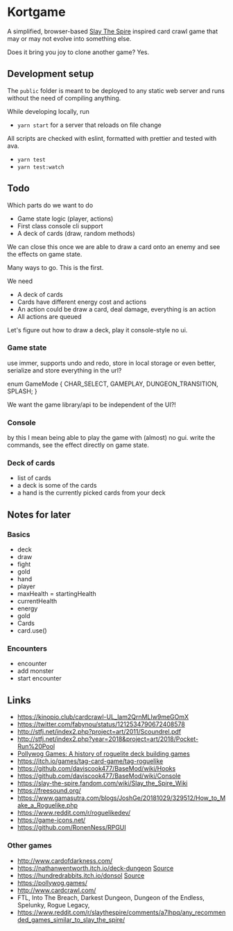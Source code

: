 # Kortgame

A simplified, browser-based [Slay The Spire](https://www.megacrit.com/) inspired card crawl game that may or may not evolve into something else.

Does it bring you joy to clone another game? Yes.

## Development setup

The `public` folder is meant to be deployed to any static web server and runs without the need of compiling anything.

While developing locally, run 

- `yarn start` for a server that reloads on file change

All scripts are checked with eslint, formatted with prettier and tested with ava.

- `yarn test`
- `yarn test:watch`

## Todo

Which parts do we want to do

- Game state logic (player, actions)
- First class console cli support
- A deck of cards (draw, random methods)

We can close this once we are able to draw a card onto an enemy and see the effects on game state.

Many ways to go. This is the first.

We need

- A deck of cards
- Cards have different energy cost and actions
- An action could be draw a card, deal damage, everything is an action
- All actions are queued

Let's figure out how to draw a deck, play it console-style no ui.

### Game state

use immer, supports undo and redo, store in local storage or even better, serialize and store everything in the url?

enum GameMode {
 	CHAR_SELECT, GAMEPLAY, DUNGEON_TRANSITION, SPLASH;
}

We want the game library/api to be independent of the UI?!

### Console

by this I mean being able to play the game with (almost) no gui. write the commands, see the effect directly on game state.

### Deck of cards

- list of cards
- a deck is some of the cards
- a hand is the currently picked cards from your deck

## Notes for later

### Basics

- deck
- draw
- fight
- gold
- hand
- player
- maxHealth = startingHealth
- currentHealth
- energy
- gold
- Cards
- card.use()

### Encounters

- encounter
- add monster
- start encounter

## Links

- https://kinopio.club/cardcrawl-UL_lam2QrnMLIw9meGOmX
- https://twitter.com/fabynou/status/1212534790672408578
- http://stfj.net/index2.php?project=art/2011/Scoundrel.pdf
- http://stfj.net/index2.php?year=2018&project=art/2018/Pocket-Run%20Pool
- [Pollywog Games: A history of roguelite deck building games](https://pollywog.games/rgdb/)
- https://itch.io/games/tag-card-game/tag-roguelike
- https://github.com/daviscook477/BaseMod/wiki/Hooks
- https://github.com/daviscook477/BaseMod/wiki/Console
- https://slay-the-spire.fandom.com/wiki/Slay_the_Spire_Wiki
- https://freesound.org/
- https://www.gamasutra.com/blogs/JoshGe/20181029/329512/How_to_Make_a_Roguelike.php
- https://www.reddit.com/r/roguelikedev/
- https://game-icons.net/
- https://github.com/RonenNess/RPGUI

### Other games

- http://www.cardofdarkness.com/
- https://nathanwentworth.itch.io/deck-dungeon [Source](https://github.com/nathanwentworth/deck-dungeon/)
- https://hundredrabbits.itch.io/donsol [Source](https://github.com/hundredrabbits/Donsol/tree/master/desktop/sources/scripts)
- https://pollywog.games/
- http://www.cardcrawl.com/
- FTL, Into The Breach, Darkest Dungeon, Dungeon of the Endless, Spelunky, Rogue Legacy,
- https://www.reddit.com/r/slaythespire/comments/a7lhpq/any_recommended_games_similar_to_slay_the_spire/
